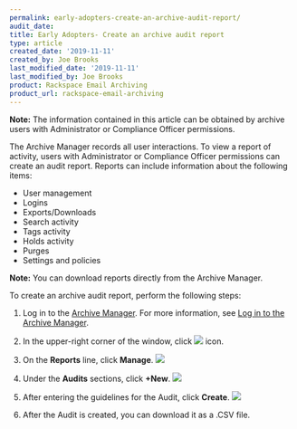 ```yaml
---
permalink: early-adopters-create-an-archive-audit-report/
audit_date:
title: Early Adopters- Create an archive audit report
type: article
created_date: '2019-11-11'
created_by: Joe Brooks
last_modified_date: '2019-11-11'
last_modified_by: Joe Brooks
product: Rackspace Email Archiving
product_url: rackspace-email-archiving
---
```


**Note:** The information contained in this article can be obtained by archive users with Administrator or Compliance Officer permissions.

The Archive Manager records all user interactions. To view a report of
activity, users with Administrator or Compliance Officer permissions can create an audit report. Reports can include information about the following items:

-   User management
-   Logins
-   Exports/Downloads
-   Search activity
-   Tags activity
-   Holds activity
-   Purges
-   Settings and policies

**Note:** You can download reports directly from the Archive Manager.

To create an archive audit report, perform the following steps:

1.  Log in to the [Archive
    Manager](https://cp.rackspace.com/Login.aspx?ReturnUrl=%2f).
    For more information, see [Log in to the Archive
    Manager](/how-to/log-in-to-the-archive-manager).

2.  In the upper-right corner of the window, click <img src="{% asset_path rackspace-email-archiving/set-an-archiving-retention-policy/Gear-icon.png %}" /> icon.

3.  On the **Reports** line, click **Manage**.
    <img src="{% asset_path rackspace-email-archiving/create-an-archive-audit-report/Create-an-archive-audit-report-1.png %}" />

4.  Under the **Audits** sections, click **+New**.
    <img src="{% asset_path rackspace-email-archiving/create-an-archive-audit-report/Create-an-archive-audit-report-2.png %}" />

5.  After entering the guidelines for the Audit, click **Create**.
    <img src="{% asset_path rackspace-email-archiving/create-an-archive-audit-report/Create-an-archive-audit-report-3.png %}" />

6.  After the Audit is created, you can download it as a .CSV file.
